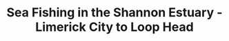 ---
title: "Sea Fishing in the Shannon Estuary - Limerick City to Loop Head"
address: "Shannon Regional Fisheries Board Ashbourne Business Park, Dock Road, Limerick, Co. Limerick"
tel: "+353 (0)61 30 0238"
county: "Limerick"
category: "Angling"
type: "Content"
lat: "52.655372619628906"
lng: "-8.651154518127441"
---